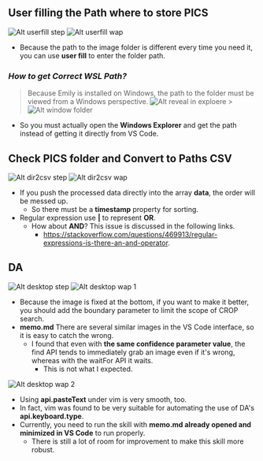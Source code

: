 ## **User filling the Path where to store PICS**

![Alt userfill step](pic/bandicam%202022-09-21%2017-02-45-677.jpg)
![Alt userfill wap](pic/bandicam%202022-09-21%2017-03-09-341.jpg)

- Because the path to the image folder is different every time you need it, you can use **user fill** to enter the folder path.

### _How to get Correct WSL Path?_

> Because Emily is installed on Windows, the path to the folder must be viewed from a Windows perspective.
> ![Alt reveal in exploere](pic/bandicam%202022-09-21%2017-03-52-200.jpg) > ![Alt window folder](pic/bandicam%202022-09-21%2017-04-20-674.jpg)

- So you must actually open the **Windows Explorer** and get the path instead of getting it directly from VS Code.

## **Check PICS folder and Convert to Paths CSV**

![Alt dir2csv step](pic/bandicam%202022-09-21%2017-04-55-170.jpg)
![Alt dir2csv wap](pic/bandicam%202022-09-21%2017-08-01-433.jpg)

- If you push the processed data directly into the array **data**, the order will be messed up.
  - So there must be a **timestamp** property for sorting.
- Regular expression use **|** to represent **OR**.
  - How about **AND**? This issue is discussed in the following links.
    - https://stackoverflow.com/questions/469913/regular-expressions-is-there-an-and-operator.

## **DA**

![Alt desktop step](pic/bandicam%202022-09-21%2017-08-36-626.jpg)
![Alt desktop wap 1](pic/bandicam%202022-09-21%2017-11-14-882.jpg)

- Because the image is fixed at the bottom, if you want to make it better, you should add the boundary parameter to limit the scope of CROP search.
- **memo.md** There are several similar images in the VS Code interface, so it is easy to catch the wrong.
  - I found that even with **the same confidence parameter value**, the find API tends to immediately grab an image even if it's wrong, whereas with the waitFor API it waits.
    - This is not what I expected.

![Alt desktop wap 2](pic/bandicam%202022-09-21%2017-12-31-377.jpg)

- Using **api.pasteText** under vim is very smooth, too.
- In fact, vim was found to be very suitable for automating the use of DA's **api.keyboard.type**.
- Currently, you need to run the skill with **memo.md already opened and minimized in VS Code** to run properly.
  - There is still a lot of room for improvement to make this skill more robust.
